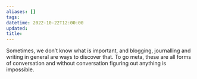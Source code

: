 ```yaml
---
aliases: []
tags: 
datetime: 2022-10-22T12:00:00
updated: 
title:
---
```

Sometimes, we don’t know what is important, and blogging, journalling and writing in general are ways to discover that. To go meta, these are all forms of conversation and without conversation figuring out anything is impossible.
